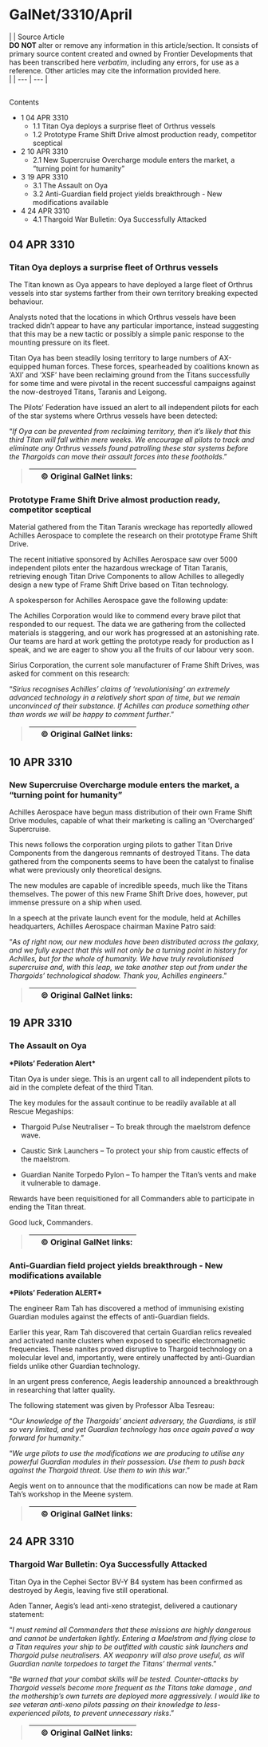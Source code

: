 # GalNet/3310/April
|  | Source Article
<br>**DO NOT** alter or remove any information in this article/section. It consists of primary source content created and owned by Frontier Developments that has been transcribed here *verbatim*, including any errors, for use as a reference. Other articles may cite the information provided here.<br> |
| --- | --- |

## 

Contents

- 1 04 APR 3310
    - 1.1 Titan Oya deploys a surprise fleet of Orthrus vessels
    - 1.2 Prototype Frame Shift Drive almost production ready, competitor sceptical
- 2 10 APR 3310
    - 2.1 New Supercruise Overcharge module enters the market, a “turning point for humanity”
- 3 19 APR 3310
    - 3.1 The Assault on Oya
    - 3.2 Anti-Guardian field project yields breakthrough - New modifications available
- 4 24 APR 3310
    - 4.1 Thargoid War Bulletin: Oya Successfully Attacked

## 04 APR 3310

### Titan Oya deploys a surprise fleet of Orthrus vessels

The Titan known as Oya appears to have deployed a large fleet of Orthrus vessels into star systems farther from their own territory breaking expected behaviour.

Analysts noted that the locations in which Orthrus vessels have been tracked didn’t appear to have any particular importance, instead suggesting that this may be a new tactic or possibly a simple panic response to the mounting pressure on its fleet.

Titan Oya has been steadily losing territory to large numbers of AX-equipped human forces. These forces, spearheaded by coalitions known as ‘AXI’ and ‘XSF’ have been reclaiming ground from the Titans successfully for some time and were pivotal in the recent successful campaigns against the now-destroyed Titans, Taranis and Leigong.

The Pilots’ Federation have issued an alert to all independent pilots for each of the star systems where Orthrus vessels have been detected:

“*If Oya can be prevented from reclaiming territory, then it’s likely that this third Titan will fall within mere weeks. We encourage all pilots to track and eliminate any Orthrus vessels found patrolling these star systems before the Thargoids can move their assault forces into these footholds*.”

> 
> 
> 
> |  | © Original GalNet links: |
> | --- | --- |
> 

### Prototype Frame Shift Drive almost production ready, competitor sceptical

Material gathered from the Titan Taranis wreckage has reportedly allowed Achilles Aerospace to complete the research on their prototype Frame Shift Drive.

The recent initiative sponsored by Achilles Aerospace saw over 5000 independent pilots enter the hazardous wreckage of Titan Taranis, retrieving enough Titan Drive Components to allow Achilles to allegedly design a new type of Frame Shift Drive based on Titan technology.

A spokesperson for Achilles Aerospace gave the following update:

The Achilles Corporation would like to commend every brave pilot that responded to our request. The data we are gathering from the collected materials is staggering, and our work has progressed at an astonishing rate. Our teams are hard at work getting the prototype ready for production as I speak, and we are eager to show you all the fruits of our labour very soon.

Sirius Corporation, the current sole manufacturer of Frame Shift Drives, was asked for comment on this research:

“*Sirius recognises Achilles’ claims of ‘revolutionising’ an extremely advanced technology in a relatively short span of time, but we remain unconvinced of their substance. If Achilles can produce something other than words we will be happy to comment further*.”

> 
> 
> 
> |  | © Original GalNet links: |
> | --- | --- |
> 

## 10 APR 3310

### New Supercruise Overcharge module enters the market, a “turning point for humanity”

Achilles Aerospace have begun mass distribution of their own Frame Shift Drive modules, capable of what their marketing is calling an ‘Overcharged’ Supercruise.

This news follows the corporation urging pilots to gather Titan Drive Components from the dangerous remnants of destroyed Titans. The data gathered from the components seems to have been the catalyst to finalise what were previously only theoretical designs.

The new modules are capable of incredible speeds, much like the Titans themselves. The power of this new Frame Shift Drive does, however, put immense pressure on a ship when used.

In a speech at the private launch event for the module, held at Achilles headquarters, Achilles Aerospace chairman Maxine Patro said:

“*As of right now, our new modules have been distributed across the galaxy, and we fully expect that this will not only be a turning point in history for Achilles, but for the whole of humanity. We have truly revolutionised supercruise and, with this leap, we take another step out from under the Thargoids’ technological shadow. Thank you, Achilles engineers*.”

> 
> 
> 
> |  | © Original GalNet links: |
> | --- | --- |
> 

## 19 APR 3310

### The Assault on Oya

**\*Pilots’ Federation Alert\***

Titan Oya is under siege. This is an urgent call to all independent pilots to aid in the complete defeat of the third Titan.

The key modules for the assault continue to be readily available at all Rescue Megaships:

- Thargoid Pulse Neutraliser – To break through the maelstrom defence wave.

- Caustic Sink Launchers – To protect your ship from caustic effects of the maelstrom.

- Guardian Nanite Torpedo Pylon – To hamper the Titan’s vents and make it vulnerable to damage.

Rewards have been requisitioned for all Commanders able to participate in ending the Titan threat.

Good luck, Commanders.

> 
> 
> 
> |  | © Original GalNet links: |
> | --- | --- |
> 

### Anti-Guardian field project yields breakthrough - New modifications available

**\*Pilots’ Federation ALERT\***

The engineer Ram Tah has discovered a method of immunising existing Guardian modules against the effects of anti-Guardian fields.

Earlier this year, Ram Tah discovered that certain Guardian relics revealed and activated nanite clusters when exposed to specific electromagnetic frequencies. These nanites proved disruptive to Thargoid technology on a molecular level and, importantly, were entirely unaffected by anti-Guardian fields unlike other Guardian technology.

In an urgent press conference, Aegis leadership announced a breakthrough in researching that latter quality.

The following statement was given by Professor Alba Tesreau:

“*Our knowledge of the Thargoids’ ancient adversary, the Guardians, is still so very limited, and yet Guardian technology has once again paved a way forward for humanity*.”

“*We urge pilots to use the modifications we are producing to utilise any powerful Guardian modules in their possession. Use them to push back against the Thargoid threat. Use them to win this war*.”

Aegis went on to announce that the modifications can now be made at Ram Tah’s workshop in the Meene system.

> 
> 
> 
> |  | © Original GalNet links: |
> | --- | --- |
> 

## 24 APR 3310

### Thargoid War Bulletin: Oya Successfully Attacked

Titan Oya in the Cephei Sector BV-Y B4 system has been confirmed as destroyed by Aegis, leaving five still operational.

Aden Tanner, Aegis’s lead anti-xeno strategist, delivered a cautionary statement:

“*I must remind all Commanders that these missions are highly dangerous and cannot be undertaken lightly. Entering a Maelstrom and flying close to a Titan requires your ship to be outfitted with caustic sink launchers and Thargoid pulse neutralisers. AX weaponry will also prove useful, as will Guardian nanite torpedoes to target the Titans’ thermal vents*.”

“*Be warned that your combat skills will be tested. Counter-attacks by Thargoid vessels become more frequent as the Titans take damage , and the mothership’s own turrets are deployed more aggressively. I would like to see veteran anti-xeno pilots passing on their knowledge to less-experienced pilots, to prevent unnecessary risks*.”

> 
> 
> 
> |  | © Original GalNet links: |
> | --- | --- |
>